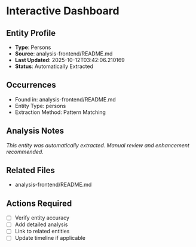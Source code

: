 # Interactive Dashboard

## Entity Profile
- **Type**: Persons
- **Source**: analysis-frontend/README.md
- **Last Updated**: 2025-10-12T03:42:06.210169
- **Status**: Automatically Extracted

## Occurrences
- Found in: analysis-frontend/README.md
- Entity Type: persons
- Extraction Method: Pattern Matching

## Analysis Notes
*This entity was automatically extracted. Manual review and enhancement recommended.*

## Related Files
- analysis-frontend/README.md

## Actions Required
- [ ] Verify entity accuracy
- [ ] Add detailed analysis
- [ ] Link to related entities
- [ ] Update timeline if applicable
